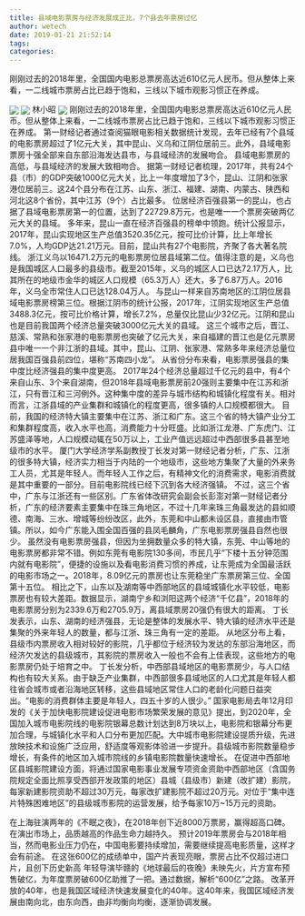```yaml
---
title: 县域电影票房与经济发展成正比，7个县去年票房过亿
author: wetech
date: 2019-01-21 21:52:14
tags: 
categories: 
---
```

刚刚过去的2018年里，全国国内电影总票房高达近610亿元人民币。但从整体上来看，一二线城市票房占比已趋于饱和，三线以下城市观影习惯正在养成。
<!-- more -->
<img align="center" border="0" src="https://imgcdn.yicai.com/uppics/images/2019/01/379ce1d625ce76d08b457a359c8488e4.jpg" />
<img align="center" border="0" src="https://imgcdn.yicai.com/uppics/images/2019/01/0268c155818057685e1d9497ed7a3fbe.jpg" />
林小昭
<img align="center" border="0" src="https://imgcdn.yicai.com/uppics/images/2019/01/3f14f4b84bb745da1b267cd4cc469991.jpg" />
刚刚过去的2018年里，全国国内电影总票房高达近610亿元人民币。但从整体上来看，一二线城市票房占比已趋于饱和，三线以下城市观影习惯正在养成。
第一财经记者通过查阅猫眼电影相关数据统计发现，去年已经有7个县域的电影票房超过了1亿元大关，其中昆山、义乌和江阴位居前三。此外，县域电影票房十强全部来自东部沿海发达县市，与县域经济的发展吻合。
县域电影票房的高低，与县域经济的发展大致相吻合。
据第一财经记者梳理，2017年，共有24个县（市）的GDP突破1000亿元大关，比上一年度增加了3个，昆山、江阴和张家港位居前三。这24个县分布在江苏、山东、浙江、福建、湖南、内蒙古、陕西和河北这8个省份，其中江苏（9个）占比最多。
位居经济百强县第一的昆山，也占据了县域电影票房第一的位置，达到了22729.8万元，也是唯一一个票房突破两亿元大关的县域。
多年来，昆山一直在经济百强县的榜单中领跑。统计公报显示，2017年，昆山实现地区生产总值3520.35亿元，按可比价计算，比上年增长7.0%，人均GDP达21.21万元。目前，昆山共有27个电影院，齐聚了各大著名院线。
浙江义乌以16471.2万元的电影票房位居县域第二位。值得注意的是，义乌也是我国城区人口最多的县级市。截至2015年，义乌的城区人口已达72.17万人，比其所在的地级市金华的城区人口规模（65.3万人）还大，多了6.87万人。2016年，义乌全市常住人口已达128.04万人。
与昆山一样来自苏南地区的江阴位居县域电影票房榜第三位。根据江阴市的统计公报，2017年，江阴实现地区生产总值3488.3亿元，按可比价格计算，增长7.2%，总量仅比昆山少32亿元。江阴和昆山也是目前我国两个经济总量突破3000亿元大关的县域。
这三个城市之后，晋江、慈溪、常熟和张家港的电影票房也突破了亿元大关，来自福建的晋江也是亿元票房县中唯一一个非江浙的县域。其中，昆山、江阴、张家港、常熟多年来经济总量位居我国百强县前四位，堪称“苏南四小龙”。
从省份分布来看，电影票房强县的集中度比经济强县的集中度更高。
2017年24个经济总量超过千亿元的县中，有4个来自山东、3个来自湖南，但2018年县域电影票房前20强则主要集中在江苏和浙江，只有晋江和三河例外。这种集中度的差异与城市结构和城镇化程度有关。相对而言，江浙县域的产业集群和城镇化的程度更高，很多镇的人口规模都很大。
目前，我国的经济特大镇主要集中在江苏、浙江和广东。这三个省的特大镇产业分工和集群程度高，收入水平也高，消费能力十分旺盛。比如浙江龙港、广东虎门、江苏盛泽等地，人口规模动辄在50万以上，工业产值远远超过中西部很多县甚至地级市的水平。
厦门大学经济学系副教授丁长发对第一财经记者分析，广东、江浙的很多特大镇，经济实力相当于内陆的一个地级市，这些地方集聚了大量的外来务工人员，尤其是年轻人。而年轻人工作之后，有精神文化的消费需求，电影消费就是其中重要的一部分。目前电影院线已经下沉到各大经济强镇。
不过，这三个省中，广东与江浙还有一些区别。广东省体改研究会副会长彭澎对第一财经记者分析，广东的经济要素主要集中在珠三角地区，不过十几年来珠三角最发达的县如顺德、南海、三水、增城等纷纷改区，此外，东莞和中山都未设区县，直接由市管镇。所以，如今广东能入围全国百强的县凤毛麟角，广东电影票房强县自然也很少。
虽然没有电影票房强县，但因为坐拥数量众多的特大镇，东莞、中山等地的电影票房都非常不错。例如东莞有电影院130多间，市民几乎“下楼十五分钟范围内就有电影院”，便捷的设施以及看电影消费习惯的养成，让东莞成为全国最活跃的电影市场之一。2018年，8.09亿元的票房也让东莞稳坐广东票房第三位、全国第十五位。
相比之下，山东以及湖南等中西部地区的县域城镇化水平较低，电影票房也有较大差距。数据显示，湖南宁乡和浏阳这两个经济“千亿县”，2018年的电影票房分别为2339.6万和2705.9万，离县域票房20强仍有很大的距离。
丁长发表示，山东、湖南的经济强县，无论是整体的发展水平、特大镇的经济水平还是集聚的外来年轻人的数量，都与江浙、珠三角有一定的差距。
从地区分布上看，县级市内票房收入相对较好的影院，几乎都位于经济较为发达的东部沿海地区，而经济欠发达的县级城市，其影院的票房收入一般也不会有上佳表现，这些地方的电影票房仍处于培育之中。
丁长发分析，中西部县域地区的电影票房少，与人口结构也有较大关系。由于缺乏产业集群，中西部很多县域地区的人口尤其是年轻人都往省会城市或者沿海地区转移，这些县域地区常住人口的老龄化问题日益突出。“电影的消费群体主要是年轻人，四五十岁的人很少。”
国家电影局去年12月印发的《关于加快电影院建设促进电影市场繁荣发展的意见》提出，到2020年，全国加入城市电影院线的电影院银幕总数计划达到8万块以上，电影院和银幕分布更加合理，与城镇化水平和人口分布更加匹配。大中城市电影院建设提质升级，先进放映技术和设施广泛应用，舒适度等观影体验进一步提升。县级城市影院数量稳步增长，有条件的地区加入城市院线的乡镇电影院数量快速增长。
在促进中西部地区县城影院建设方面，将通过国家电影事业发展专项资金资助中西部地区（含国务院规定全面比照享受西部开发政策的地区）县城（县级市）新建（改扩建）影院，每家新建影院资助不超过30万元，每家改扩建影院不超过20万元。对位于“集中连片特殊困难地区”的县级城市影院的运营发展，给予每家10万~15万元的资助。
 
 
在上海驻演两年的《不眠之夜》，在2018年创下近8000万票房，赢得超高口碑。在演出市场上，品质越高的作品生命力越持久。
预计2019年票房会与2018年相当，然而电影业压力仍在，中国电影要持续增加，需要继续提高电影质量，这样才会有前途。
在这张600亿的成绩单中，国产片表现亮眼，票房占比不仅超过进口片，且创下历史新高
年轻导演毕赣的《地球最后的夜晚》未映先火，片方宣布预售破亿，为年度票房破600亿助推了一把。通过数据，解析“600亿”之路。
改革开放的40年，也是我国区域经济快速发展变化的40年。这40年来，我国区域经济发展由南向北，由东向西，由非均衡向均衡，逐渐协调发展。
